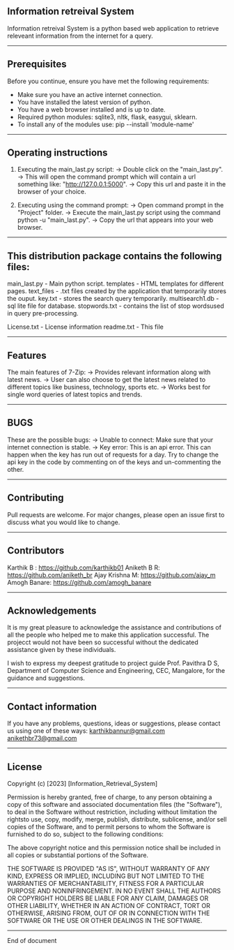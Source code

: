 ﻿Information retreival System 
-------------------------------------------------------------------------------------------------------------------------------

Information retreival System is a python based web application to retrieve releveant information from the internet for a query.

-------------------------------------------------------------------------------------------------------------------------------

## Prerequisites

Before you continue, ensure you have met the following requirements:
* Make sure you have an active internet connection.
* You have installed the latest version of python.
* You have a web browser installed and is up to date.
* Required python modules: sqlite3, nltk, flask, easygui, sklearn. 
* To install any of the modules use: pip --install 'module-name'

--------------------------------------------------------------------------------------------------------------------------------

## Operating instructions

1. Executing the main_last.py script:
	-> Double click on the "main_last.py".
	-> This will open the command prompt which will contain a url something like: "http://127.0.0.1:5000".
	-> Copy this url and paste it in the browser of your choice.

2. Executing using the command prompt:
	-> Open command prompt in the "Project" folder.
	-> Execute the main_last.py script using the command python -u "main_last.py".
	-> Copy the url that appears into your web browser.

--------------------------------------------------------------------------------------------------------------------------------

## This distribution package contains the following files:

  main_last.py  - Main python script.
  templates     - HTML templates for different pages.
  text_files    - .txt files created by the application that temporarily stores the ouput.
  key.txt       - stores the search query temporarily.
  multisearch1.db        - sql lite file for database.
  stopwords.txt        - contains the list of stop wordsused in query pre-processing.

  License.txt   - License information
  readme.txt    - This file
  
--------------------------------------------------------------------------------------------------------------------------------

## Features

The main features of 7-Zip: 
 	-> Provides relevant information along with latest news.
	-> User can also choose to get the latest news related to different topics like business, technology, sports etc.
	-> Works best for single word queries of latest topics and trends.

--------------------------------------------------------------------------------------------------------------------------------

## BUGS

These are the possible bugs:
	-> Unable to connect:
		Make sure that your internet connection is stable.
	-> Key error:
		This is an api error. This can happen when the key has run out of requests for a day. Try to change the api key 
		in the code by commenting on of the keys and un-commenting the other.

--------------------------------------------------------------------------------------------------------------------------------

## Contributing

Pull requests are welcome. For major changes, please open an issue first to discuss what you would like to change.


---------------------------------------------------------------------------------------------------------------------------------

## Contributors

Karthik B : https://github.com/karthikb01 
Aniketh B R: https://github.com/aniketh_br
Ajay Krishna M: https://github.com/ajay_m
Amogh Banare: https://github.com/amogh_banare

---------------------------------------------------------------------------------------------------------------------------------

## Acknowledgements

It is my great pleasure to acknowledge the assistance and contributions of all the people who helped me to make this application
successful. The projecct would not have been so successful without the dedicated assistance given by these individuals.

I wish to express my deepest gratitude to project guide Prof. Pavithra D S, Department of Computer Science and Engineering, 
CEC, Mangalore, for the guidance and suggestions.

---------------------------------------------------------------------------------------------------------------------------------

## Contact information

If you have any problems, questions, ideas or suggestions, please contact us using one of these ways:
karthikbannur@gmail.com
anikethbr73@gmail.com

---------------------------------------------------------------------------------------------------------------------------------

## License

Copyright (c) [2023] [Information_Retrieval_System]

Permission is hereby granted, free of charge, to any person obtaining a copy of this software and associated documentation files 
(the "Software"), to deal in the Software without restriction, including without limitation the rightsto use, copy, modify, 
merge, publish, distribute, sublicense, and/or sell copies of the Software, and to permit persons to whom the Software is
furnished to do so, subject to the following conditions:

The above copyright notice and this permission notice shall be included in all copies or substantial portions of the Software.

THE SOFTWARE IS PROVIDED "AS IS", WITHOUT WARRANTY OF ANY KIND, EXPRESS OR IMPLIED, INCLUDING BUT NOT LIMITED TO THE WARRANTIES 
OF MERCHANTABILITY, FITNESS FOR A PARTICULAR PURPOSE AND NONINFRINGEMENT. IN NO EVENT SHALL THE AUTHORS OR COPYRIGHT HOLDERS BE
LIABLE FOR ANY CLAIM, DAMAGES OR OTHER LIABILITY, WHETHER IN AN ACTION OF CONTRACT, TORT OR OTHERWISE, ARISING FROM, OUT OF OR IN
CONNECTION WITH THE SOFTWARE OR THE USE OR OTHER DEALINGS IN THE SOFTWARE.


---------------------------------------------------------------------------------------------------------------------------------
End of document
